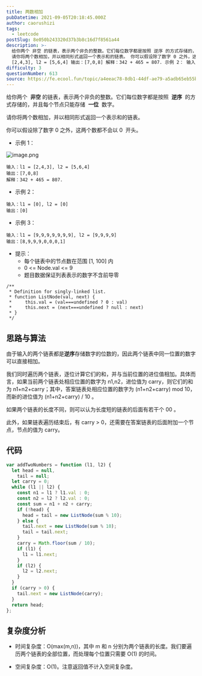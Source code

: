 ```yaml
---
title: 两数相加
pubDatetime: 2021-09-05T20:18:45.000Z
author: caorushizi
tags:
  - leetcode
postSlug: 8e050b243320d37b3b8c16d7f8561a44
description: >-
  给你两个 非空 的链表，表示两个非负的整数。它们每位数字都是按照 逆序 的方式存储的，并且每个节点只能存储 一位 数字。
  请你将两个数相加，并以相同形式返回一个表示和的链表。 你可以假设除了数字 0 之外，这两个数都不会以 0 开头。 示例 1： 输入：l1 =
  [2,4,3], l2 = [5,6,4] 输出：[7,0,8] 解释：342 + 465 = 807. 示例 2： 输入：l1 = [
difficulty: 3
questionNumber: 613
source: https://fe.ecool.fun/topic/a4eeac78-8db1-44df-ae79-a5adb65eb55b
---
```


给你两个  **非空** 的链表，表示两个非负的整数。它们每位数字都是按照  **逆序**  的方式存储的，并且每个节点只能存储  **一位**  数字。

请你将两个数相加，并以相同形式返回一个表示和的链表。

你可以假设除了数字 0 之外，这两个数都不会以 0  开头。

- 示例 1：

![image.png](https://i.loli.net/2021/09/05/68MQqU7exR4YzTr.png)

```
输入：l1 = [2,4,3], l2 = [5,6,4]
输出：[7,0,8]
解释：342 + 465 = 807.
```

- 示例 2：

```
输入：l1 = [0], l2 = [0]
输出：[0]
```

- 示例 3：

```
输入：l1 = [9,9,9,9,9,9,9], l2 = [9,9,9,9]
输出：[8,9,9,9,0,0,0,1]
```

- 提示：
  - 每个链表中的节点数在范围 [1, 100] 内
  - 0 <= Node.val <= 9
  - 题目数据保证列表表示的数字不含前导零

```
/**
 * Definition for singly-linked list.
 * function ListNode(val, next) {
 *     this.val = (val===undefined ? 0 : val)
 *     this.next = (next===undefined ? null : next)
 * }
 */
```

## 思路与算法

由于输入的两个链表都是**逆序**存储数字的位数的，因此两个链表中同一位置的数字可以直接相加。

我们同时遍历两个链表，逐位计算它们的和，并与当前位置的进位值相加。具体而言，如果当前两个链表处相应位置的数字为 n1,n2，进位值为 carry，则它们的和为 n1+n2+carry；其中，答案链表处相应位置的数字为 (n1+n2+carry) mod 10，而新的进位值为
(n1+n2+carry) / 10 。

如果两个链表的长度不同，则可以认为长度短的链表的后面有若干个 00 。

此外，如果链表遍历结束后，有 carry > 0，还需要在答案链表的后面附加一个节点，节点的值为 carry。

## 代码

```javascript
var addTwoNumbers = function (l1, l2) {
  let head = null,
    tail = null;
  let carry = 0;
  while (l1 || l2) {
    const n1 = l1 ? l1.val : 0;
    const n2 = l2 ? l2.val : 0;
    const sum = n1 + n2 + carry;
    if (!head) {
      head = tail = new ListNode(sum % 10);
    } else {
      tail.next = new ListNode(sum % 10);
      tail = tail.next;
    }
    carry = Math.floor(sum / 10);
    if (l1) {
      l1 = l1.next;
    }
    if (l2) {
      l2 = l2.next;
    }
  }
  if (carry > 0) {
    tail.next = new ListNode(carry);
  }
  return head;
};
```

## 复杂度分析

- 时间复杂度：O(max(m,n))，其中 m 和 n 分别为两个链表的长度。我们要遍历两个链表的全部位置，而处理每个位置只需要 O(1) 的时间。

- 空间复杂度：O(1)。注意返回值不计入空间复杂度。
